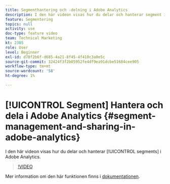 ```yaml
---
title: Segmenthantering och -delning i Adobe Analytics
description: I den här videon visas hur du delar och hanterar segment i Adobe Analytics.
feature: Segmentering
topics: null
activity: use
doc-type: feature video
team: Technical Marketing
kt: 2305
role: User
level: Beginner
exl-id: d78f2b6f-d685-4a21-8f45-4f410c3a0e5c
source-git-commit: 32424f3f2b05952fe4df9ea91dcbe51684cee905
workflow-type: tm+mt
source-wordcount: '58'
ht-degree: 1%

---
```


# [!UICONTROL Segment] Hantera och dela i Adobe Analytics {#segment-management-and-sharing-in-adobe-analytics}

I den här videon visas hur du delar och hanterar [!UICONTROL segments] i Adobe Analytics.

>[!VIDEO](https://video.tv.adobe.com/v/25402/?quality=12)

Mer information om den här funktionen finns i [dokumentationen](https://marketing.adobe.com/resources/help/en_US/analytics/segment/seg_manage.html).

